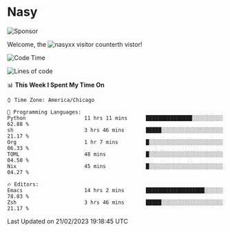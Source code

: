 # Nasy

<!--
<p align="center">
<img height="200" src="https://github-readme-stats.vercel.app/api?username=nasyxx&count_private=true&show_icons=true&theme=dracula&include_all_commits=true"/>
<img height="200" src="https://github-readme-stats.vercel.app/api/top-langs/?username=nasyxx&theme=dracula&hide=html,jupyter+notebook&count_private=true&show_icons=true"/>
</p>

  
----------------
-->

![Sponsor](https://img.shields.io/static/v1.svg?label=Sponsor&message=%E2%9D%A4&logo=GitHub&style=flat&color=pink)
 
Welcome, the ![nasyxx visitor counter](https://count.getloli.com/get/@nasyxx?theme=rule34)th vistor!
 
<!--START_SECTION:waka-->
![Code Time](http://img.shields.io/badge/Code%20Time-3%2C170%20hrs%2031%20mins-blue)

![Lines of code](https://img.shields.io/badge/From%20Hello%20World%20I%27ve%20Written-6%20Million%20lines%20of%20code-blue)

📊 **This Week I Spent My Time On** 

```text
⌚︎ Time Zone: America/Chicago

💬 Programming Languages: 
Python                   11 hrs 11 mins      ███████████████░░░░░░░░░░   62.88 % 
sh                       3 hrs 46 mins       █████░░░░░░░░░░░░░░░░░░░░   21.17 % 
Org                      1 hr 7 mins         █░░░░░░░░░░░░░░░░░░░░░░░░   06.33 % 
TOML                     48 mins             █░░░░░░░░░░░░░░░░░░░░░░░░   04.50 % 
Nix                      45 mins             █░░░░░░░░░░░░░░░░░░░░░░░░   04.27 % 

🔥 Editors: 
Emacs                    14 hrs 2 mins       ███████████████████░░░░░░   78.83 % 
Zsh                      3 hrs 46 mins       █████░░░░░░░░░░░░░░░░░░░░   21.17 % 

```


 Last Updated on 21/02/2023 19:18:45 UTC
<!--END_SECTION:waka-->

<!-- ![visitors](https://visitor-badge.laobi.icu/badge?page_id=nasyxx.nasyxx) -->
